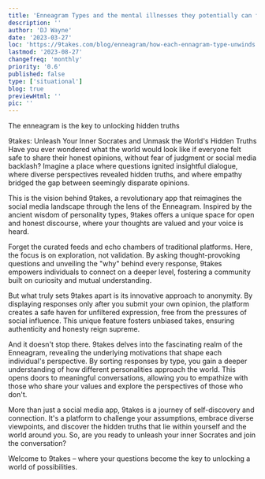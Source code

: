 ```yaml
---
title: 'Enneagram Types and the mental illnesses they potentially can fall into'
description: ''
author: 'DJ Wayne'
date: '2023-03-27'
loc: 'https://9takes.com/blog/enneagram/how-each-ennagram-type-unwinds'
lastmod: '2023-08-27'
changefreq: 'monthly'
priority: '0.6'
published: false
type: ['situational']
blog: true
previewHtml: ''
pic: ''
---
```


The enneagram is the key to unlocking hidden truths

9takes: Unleash Your Inner Socrates and Unmask the World's Hidden Truths
Have you ever wondered what the world would look like if everyone felt safe to share their honest opinions, without fear of judgment or social media backlash? Imagine a place where questions ignited insightful dialogue, where diverse perspectives revealed hidden truths, and where empathy bridged the gap between seemingly disparate opinions.

This is the vision behind 9takes, a revolutionary app that reimagines the social media landscape through the lens of the Enneagram. Inspired by the ancient wisdom of personality types, 9takes offers a unique space for open and honest discourse, where your thoughts are valued and your voice is heard.

Forget the curated feeds and echo chambers of traditional platforms. Here, the focus is on exploration, not validation. By asking thought-provoking questions and unveiling the "why" behind every response, 9takes empowers individuals to connect on a deeper level, fostering a community built on curiosity and mutual understanding.

But what truly sets 9takes apart is its innovative approach to anonymity. By displaying responses only after you submit your own opinion, the platform creates a safe haven for unfiltered expression, free from the pressures of social influence. This unique feature fosters unbiased takes, ensuring authenticity and honesty reign supreme.

And it doesn't stop there. 9takes delves into the fascinating realm of the Enneagram, revealing the underlying motivations that shape each individual's perspective. By sorting responses by type, you gain a deeper understanding of how different personalities approach the world. This opens doors to meaningful conversations, allowing you to empathize with those who share your values and explore the perspectives of those who don't.

More than just a social media app, 9takes is a journey of self-discovery and connection. It's a platform to challenge your assumptions, embrace diverse viewpoints, and discover the hidden truths that lie within yourself and the world around you. So, are you ready to unleash your inner Socrates and join the conversation?

Welcome to 9takes – where your questions become the key to unlocking a world of possibilities.
